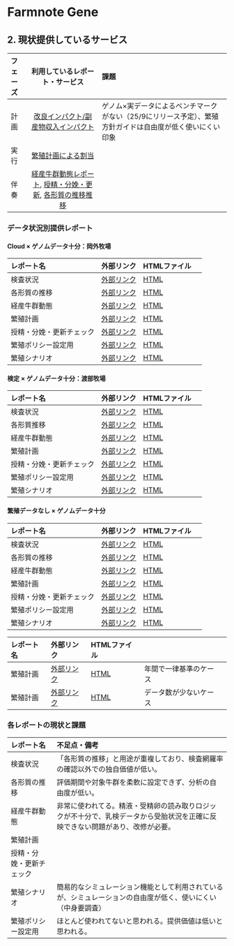 # Farmnote Gene 

## 2. 現状提供しているサービス

| フェーズ |                                                                                                                                                                            利用しているレポート・サービス                                                                                                                                                                             | 課題                                                      |
| :--- | :--------------------------------------------------------------------------------------------------------------------------------------------------------------------------------------------------------------------------------------------------------------------------------------------------------------------------------------------------------------------: | :------------------------------------------------------ |
| 計画   |                                                                                                                                                [改良インパクト/副産物収入インパクト](./samples/others/費用対効果計算シート_農業生産法人東瓜幕協和生産組合様.xlsx)                                                                                                                                                 | ゲノム×実データによるベンチマークがない（25/9にリリース予定）、繁殖方針ガイドは自由度が低く使いにくい印象 |
| 実行   |                                                                                                                                                  [繁殖計画による割当](./samples/okasoto_lN2vOz4vdD/latest_breeding_plan.html)                                                                                                                                                   |                                                         |
| 伴奏   | [経産牛群動態レポート](https://farmnote-gene-monitoring.storage.googleapis.com/lN2vOz4vdD/lactation_cattle_herd_report_ver2.html), [授精・分娩・更新](https://farmnote-gene-monitoring.storage.googleapis.com/lN2vOz4vdD/insemination_calving_replacement_check_report.html), [各形質の推移推移](https://farmnote-gene-monitoring.storage.googleapis.com/lN2vOz4vdD/economics_value_report.html) |                                                         |

### データ状況別提供レポート

#### Cloud × ゲノムデータ十分：岡外牧場

| レポート名            | 外部リンク                                                                                                                          | HTMLファイル                                                                                |     |
| :--------------- | :----------------------------------------------------------------------------------------------------------------------------- | :-------------------------------------------------------------------------------------- | --- |
| 検査状況             | [外部リンク](https://farmnote-gene-monitoring.storage.googleapis.com/lN9vOz4vdD/genome_tested_result_report.html)                   | [HTML](./samples/okasoto_lN2vOz4vdD/genome_tested_result_report.html)                   |     |
| 各形質の推移          | [外部リンク](https://farmnote-gene-monitoring.storage.googleapis.com/lN2vOz4vdD/economics_value_report.html)                        | [HTML](./samples/okasoto_lN2vOz4vdD/economics_value_report.html)                        |     |
| 経産牛群動態           | [外部リンク](https://farmnote-gene-monitoring.storage.googleapis.com/lN2vOz4vdD/lactation_cattle_herd_report_ver2.html)             | [HTML](./samples/okasoto_lN2vOz4vdD/lactation_cattle_herd_report_ver2.html)             |     |
| 繁殖計画             | [外部リンク](https://farmnote-gene-monitoring.storage.googleapis.com/lN2vOz4vdD/latest_breeding_plan.html)                          | [HTML](./samples/okasoto_lN2vOz4vdD/latest_breeding_plan.html)                      |     |
| 授精・分娩・更新チェック | [外部リンク](https://farmnote-gene-monitoring.storage.googleapis.com/lN2vOz4vdD/insemination_calving_replacement_check_report.html) | [HTML](./samples/okasoto_lN2vOz4vdD/insemination_calving_replacement_check_report.html) |     |
| 繁殖ポリシー設定用    | [外部リンク](https://farmnote-gene-monitoring.storage.googleapis.com/lN2vOz4vdD/breeding_performance_metrics.html)                  | [HTML](./samples/okasoto_lN2vOz4vdD/breeding_performance_metrics.html)                  |     |
| 繁殖シナリオ           | [外部リンク](https://farmnote-gene-monitoring.storage.googleapis.com/lN2vOz4vdD/breeding_plan_scenario.html)                        | [HTML](./samples/okasoto_lN2vOz4vdD/breeding_plan_scenario.html)                        |     |

#### 検定 × ゲノムデータ十分：渡部牧場

| レポート名        | 外部リンク                                                                                                                          | HTMLファイル                                                                        |     |
| :----------- | :----------------------------------------------------------------------------------------------------------------------------- | :------------------------------------------------------------------------------ | --- |
| 検査状況         | [外部リンク](https://farmnote-gene-monitoring.storage.googleapis.com/N9AxASLPoZ/genome_tested_result_report.html)                   | [HTML](./samples/N9AxASLPoZ/genome_tested_result_report.html)                   |     |
| 各形質推移        | [外部リンク](https://farmnote-gene-monitoring.storage.googleapis.com/N9AxASLPoZ/economics_value_report.html)                        | [HTML](./samples/N9AxASLPoZ/economics_value_report.html)                        |     |
| 経産牛群動態       | [外部リンク](https://farmnote-gene-monitoring.storage.googleapis.com/N9AxASLPoZ/lactation_cattle_herd_report_ver2.html)             | [HTML](./samples/N9AxASLPoZ/lactation_cattle_herd_report_ver2.html)             |     |
| 繁殖計画         | [外部リンク](https://farmnote-gene-monitoring.storage.googleapis.com/N9AxASLPoZ/latest_breeding_plan.html)                          | [HTML](./samples/N9AxASLPoZ/latest_breeding_plan.html)                          |     |
| 授精・分娩・更新チェック | [外部リンク](https://farmnote-gene-monitoring.storage.googleapis.com/N9AxASLPoZ/insemination_calving_replacement_check_report.html) | [HTML](./samples/N9AxASLPoZ/insemination_calving_replacement_check_report.html) |     |
| 繁殖ポリシー設定用    | [外部リンク](https://farmnote-gene-monitoring.storage.googleapis.com/N9AxASLPoZ/breeding_performance_metrics.html)                  | [HTML](./samples/N9AxASLPoZ/breeding_performance_metrics.html)                  |     |
| 繁殖シナリオ       | [外部リンク](https://farmnote-gene-monitoring.storage.googleapis.com/N9AxASLPoZ/breeding_plan_scenario.html)                        | [HTML](./samples/N9AxASLPoZ/breeding_plan_scenario.html)                        |     |


#### 繁殖データなし × ゲノムデータ十分

| レポート名            | 外部リンク                                                                                                                          | HTMLファイル                                                                        |     |
| :--------------- | :----------------------------------------------------------------------------------------------------------------------------- | :------------------------------------------------------------------------------ | --- |
| 検査状況             | [外部リンク](https://farmnote-gene-monitoring.storage.googleapis.com/o2e1vPejHu/genome_tested_result_report.html)                   | [HTML](./samples/o2e1vPejHu/genome_tested_result_report.html)                   |     |
| 各形質の推移          | [外部リンク](https://farmnote-gene-monitoring.storage.googleapis.com/o2e1vPejHu/economics_value_report.html)                        | [HTML](./samples/o2e1vPejHu/economics_value_report.html)                        |     |
| 経産牛群動態           | [外部リンク](https://farmnote-gene-monitoring.storage.googleapis.com/o2e1vPejHu/lactation_cattle_herd_report_ver2.html)             | [HTML](./samples/o2e1vPejHu/lactation_cattle_herd_report_ver2.html)             |     |
| 繁殖計画             | [外部リンク](https://farmnote-gene-monitoring.storage.googleapis.com/o2e1vPejHu/latest_breeding_plan.html)                          | [HTML](./samples/o2e1vPejHu/latest_breeding_plan.html)                          |     |
| 授精・分娩・更新チェック | [外部リンク](https://farmnote-gene-monitoring.storage.googleapis.com/o2e1vPejHu/insemination_calving_replacement_check_report.html) | [HTML](./samples/o2e1vPejHu/insemination_calving_replacement_check_report.html) |     |
| 繁殖ポリシー設定用    | [外部リンク](https://farmnote-gene-monitoring.storage.googleapis.com/o2e1vPejHu/breeding_performance_metrics.html)                  | [HTML](./samples/o2e1vPejHu/breeding_performance_metrics.html)                  |     |
| 繁殖シナリオ           | [外部リンク](https://farmnote-gene-monitoring.storage.googleapis.com/o2e1vPejHu/breeding_plan_scenario.html)                        | [HTML](./samples/o2e1vPejHu/breeding_plan_scenario.html)                        |     |

| レポート名 | 外部リンク                                                                                                 | HTMLファイル                                               |             |     |
| :---- | :---------------------------------------------------------------------------------------------------- | :----------------------------------------------------- | ----------- | --- |
| 繁殖計画  | [外部リンク](https://farmnote-gene-monitoring.storage.googleapis.com/5x1bMLc4Tb/latest_breeding_plan.html) | [HTML](./samples/5x1bMLc4Tb/latest_breeding_plan.html) | 年間で一律基準のケース |     |
| 繁殖計画  | [外部リンク](https://farmnote-gene-monitoring.storage.googleapis.com/nm8oQ9CzHl/latest_breeding_plan.html) | [HTML](./samples/nm8oQ9CzHl/latest_breeding_plan.html) | データ数が少ないケース |     |



### 各レポートの現状と課題

| レポート名        | 不足点・備考                                                          |
| :----------- | :-------------------------------------------------------------- |
| 検査状況         | 「各形質の推移」と用途が重複しており、検査網羅率の確認以外での独自価値が低い。                         |
| 各形質の推移       | 評価期間や対象牛群を柔軟に設定できず、分析の自由度が低い。                                   |
| 経産牛群動態       | 非常に使われてる。精液・受精卵の読み取りロジックが不十分で、乳検データから受胎状況を正確に反映できない問題があり、改修が必要。 |
| 繁殖計画         |                                                                 |
| 授精・分娩・更新チェック |                                                                 |
| 繁殖シナリオ       | 簡易的なシミュレーション機能として利用されているが、シミュレーションの自由度が低く、使いにくい（中身要調査）          |
| 繁殖ポリシー設定用    | ほとんど使われてないと思われる。提供価値は低いと思われる。                                   |


